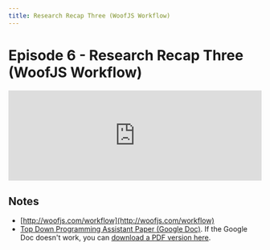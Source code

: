 ```yaml
---
title: Research Recap Three (WoofJS Workflow)
---
```


# Episode 6 - Research Recap Three (WoofJS Workflow)

<iframe src="https://omny.fm/shows/future-of-coding/6-research-recap-three-woofjs-workflow/embed" width="100%" height="180" frameborder="0"></iframe>
    
## Notes

*   [http://woofjs.com/workflow](http://woofjs.com/workflow)
*   [Top Down Programming Assistant Paper (Google Doc)](https://docs.google.com/document/d/1gt4SDLgCSeKa_h1seWtriPFsve8aYHzdhuADWas2j0c/edit#heading=h.5gx0zjbf597u). If the Google Doc doesn't work, you can [download a PDF version here](https://github.com/stevekrouse/futureofcoding.org/files/1248895/Top-down.programming.assistant.pdf).